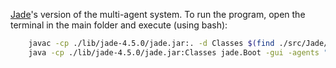 [Jade](https://jade.tilab.com/)'s version of the multi-agent system.
To run the program, open the terminal in the main folder and execute (using bash):
```bash
    javac -cp ./lib/jade-4.5.0/jade.jar:. -d Classes $(find ./src/Jade/* | grep .java)
    java -cp ./lib/jade-4.5.0/jade.jar:Classes jade.Boot -gui -agents "m1:Jade.Agents.MasterArbiterAgent;a1:Jade.Agents.ArbiterAgent;s1:Jade.Agents.StupidPlayerAgent;i1:Jade.Agents.IntelligentPlayerAgent"
```
